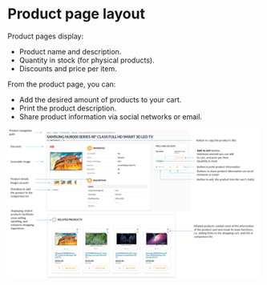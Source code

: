 # Product page layout

Product pages display:

* Product name and description.
* Quantity in stock (for physical products).
* Discounts and price per item.

From the product page, you can:

* Add the desired amount of products to your cart.
* Print the product description.
* Share product information via social networks or email. 

![Physical product page layout](../media/product-page.png)


